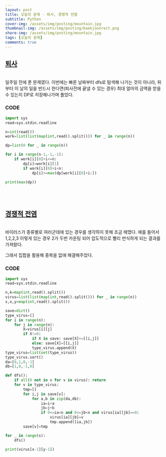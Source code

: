 ```yaml
---
layout: post
title: 오늘의 문제 - 퇴사, 경쟁적 전염
subtitle: Python
cover-img: /assets/img/posting/mountain.jpg
thumbnail-img: /assets/img/posting/baekjoonrect.png
share-img: /assets/img/posting/mountain.jpg
tags: [오늘의 문제]
comments: true
---
```


## [퇴사](https://www.acmicpc.net/problem/14501)

<br>
일주일 전에 푼 문제였다. 
이번에는 빠른 날짜부터 dfs로 탐색해 나가는 것이 아니라, 
뒤 부터 이 날의 일을 반드시 한다면(퇴사전에 끝낼 수 있는 경우) 최대 얼마의 금액을 받을 수 있는지 DP로 저장해나가며 풀었다.
<br>

### CODE

```python
import sys
read=sys.stdin.readline

n=int(read())
work=list(list(map(int,read().split())) for _ in range(n))

dp=list(0 for _ in range(n))

for i in range(n-1,-1,-1):
    if work[i][0]+i<=n:
        dp[i]=work[i][1]
        if work[i][0]+i<n:
            dp[i]+=max(dp[work[i][0]+i:])

print(max(dp))
```

<br>
<br>

## [경쟁적 전염](https://www.acmicpc.net/problem/18405)

<br>
바이러스가 종류별로 여러군데에 있는 경우를 생각하지 못해 조금 헤맸다. 예를 들어서 1,2,2,3 이렇게 있는 경우 2가 두번 카운팅 되어 압도적으로 빨리 번식하게 되는 결과를 가져왔다.

그래서 집합을 활용해 중복을 없애 해결해주었다.
<br>

### CODE

```python
import sys
read=sys.stdin.readline

n,k=map(int,read().split())
virus=list(list(map(int,read().split())) for _ in range(n))
s,x,y=map(int,read().split())

save=dict()
type_virus=[]
for i in range(n):
    for j in range(n):
        X=virus[i][j]
        if X!=0:
            if X in save: save[X]+=[[i,j]]
            else: save[X]=[[i,j]]
            type_virus.append(X)
type_virus=list(set(type_virus))
type_virus.sort()
da=[0,1,0,-1]
db=[1,0,-1,0]

def dfs():
    if all(0 not in v for v in virus): return
    for v in type_virus:
        tmp=[]
        for i,j in save[v]:
            for a,b in zip(da,db):
                ia=i+a
                jb=j+b
                if 0<=ia<n and 0<=jb<n and virus[ia][jb]==0:
                    virus[ia][jb]=v
                    tmp.append([ia,jb])
        save[v]=tmp

for _ in range(s):
    dfs()

print(virus[x-1][y-1])
```

<br>
